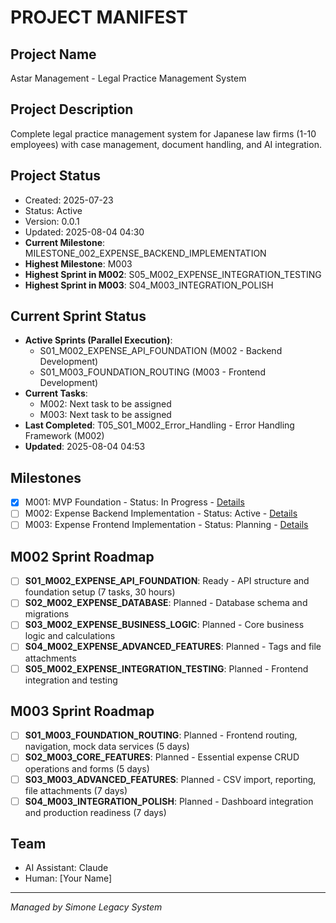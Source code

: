 # PROJECT MANIFEST

## Project Name
Astar Management - Legal Practice Management System

## Project Description
Complete legal practice management system for Japanese law firms (1-10 employees) with case management, document handling, and AI integration.

## Project Status
- Created: 2025-07-23
- Status: Active
- Version: 0.0.1
- Updated: 2025-08-04 04:30
- **Current Milestone**: MILESTONE_002_EXPENSE_BACKEND_IMPLEMENTATION
- **Highest Milestone**: M003
- **Highest Sprint in M002**: S05_M002_EXPENSE_INTEGRATION_TESTING
- **Highest Sprint in M003**: S04_M003_INTEGRATION_POLISH

## Current Sprint Status
- **Active Sprints (Parallel Execution)**: 
  - S01_M002_EXPENSE_API_FOUNDATION (M002 - Backend Development)
  - S01_M003_FOUNDATION_ROUTING (M003 - Frontend Development)
- **Current Tasks**: 
  - M002: Next task to be assigned
  - M003: Next task to be assigned
- **Last Completed**: T05_S01_M002_Error_Handling - Error Handling Framework (M002)
- **Updated**: 2025-08-04 04:53

## Milestones
- [x] M001: MVP Foundation - Status: In Progress - [Details](02_REQUIREMENTS/MILESTONE_001_MVP_FOUNDATION/MILESTONE_001_milestone_meta.md)
- [ ] M002: Expense Backend Implementation - Status: Active - [Details](02_REQUIREMENTS/MILESTONE_002_EXPENSE_BACKEND_IMPLEMENTATION/MILESTONE_002_milestone_meta.md)
- [ ] M003: Expense Frontend Implementation - Status: Planning - [Details](02_REQUIREMENTS/MILESTONE_003_EXPENSE_FRONTEND_IMPLEMENTATION/MILESTONE_003_milestone_meta.md)

## M002 Sprint Roadmap
- [ ] **S01_M002_EXPENSE_API_FOUNDATION**: Ready - API structure and foundation setup (7 tasks, 30 hours)
- [ ] **S02_M002_EXPENSE_DATABASE**: Planned - Database schema and migrations
- [ ] **S03_M002_EXPENSE_BUSINESS_LOGIC**: Planned - Core business logic and calculations
- [ ] **S04_M002_EXPENSE_ADVANCED_FEATURES**: Planned - Tags and file attachments
- [ ] **S05_M002_EXPENSE_INTEGRATION_TESTING**: Planned - Frontend integration and testing

## M003 Sprint Roadmap
- [ ] **S01_M003_FOUNDATION_ROUTING**: Planned - Frontend routing, navigation, mock data services (5 days)
- [ ] **S02_M003_CORE_FEATURES**: Planned - Essential expense CRUD operations and forms (5 days)
- [ ] **S03_M003_ADVANCED_FEATURES**: Planned - CSV import, reporting, file attachments (7 days)
- [ ] **S04_M003_INTEGRATION_POLISH**: Planned - Dashboard integration and production readiness (7 days)

## Team
- AI Assistant: Claude
- Human: [Your Name]

---
*Managed by Simone Legacy System*
